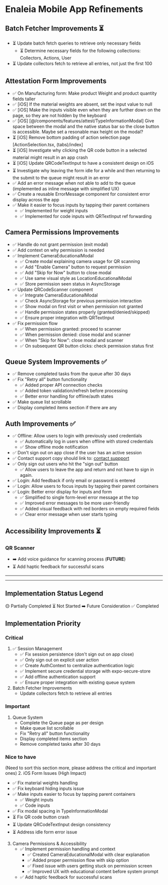 # Enaleia Mobile App Refinements

## Batch Fetcher Improvements ⏳

- ⏳ Update batch fetch queries to retrieve only necessary fields
  - ⏳ Determine necessary fields for the following collections: Collectors, Actions, User
- ⏳ Update collectors fetch to retrieve all entries, not just the first 100

## Attestation Form Improvements

- ✅ On Manufacturing form: Make product Weight and product quantity fields taller
- ✅ [iOS] If the material weights are absent, set the input value to null
- ✅ [iOS] Make the inputs visible even when they are further down on the page, so they are not hidden by the keyboard
- ✅ [iOS] [@/components/features/attest/TypeInformationModal] Give space between the modal and the native status bar so the close button is accessible. Maybe set a resonable max height on the modal?
- ⏳ [iOS] Remove bottom padding of action selection page [ActionSelection.tsx, (tabs)/index]
- ⏳ [iOS] Investigate why clicking the QR code button in a selected material might result in an app crash
- ⏳ [iOS] Update QRCodeTextInput to have a consistent design on iOS
- ⏳ Investigate why leaving the form idle for a while and then returning to the submit to the queue might result in an error
- ✅ Add an error message when not able to add to the queue (implemented as inline message with simplified UX)
- ✅ Create a reusable ErrorMessage component for consistent error display across the app
- ✅ Make it easier to focus inputs by tapping their parent containers
  - ✅ Implemented for weight inputs
  - ✅ Implemented for code inputs with QRTextInput ref forwarding

## Camera Permissions Improvements

- ✅ Handle do not grant permission (exit modal)
- ✅ Add context on why permission is needed
- ✅ Implement CameraEducationalModal
  - ✅ Create modal explaining camera usage for QR scanning
  - ✅ Add "Enable Camera" button to request permission
  - ✅ Add "Skip for Now" button to close modal
  - ✅ Use same visual style as LocationEducationalModal
  - ✅ Store permission seen status in AsyncStorage
- ✅ Update QRCodeScanner component
  - ✅ Integrate CameraEducationalModal
  - ✅ Check AsyncStorage for previous permission interaction
  - ✅ Show modal on first visit or when permission not granted
  - ✅ Handle permission states properly (granted/denied/skipped)
  - ✅ Ensure proper integration with QRTextInput
- ✅ Fix permission flow
  - ✅ When permission granted: proceed to scanner
  - ✅ When permission denied: close modal and scanner
  - ✅ When "Skip for Now": close modal and scanner
  - ✅ On subsequent QR button clicks: check permission status first

## Queue System Improvements ✅

- ✅ Remove completed tasks from the queue after 30 days
- ✅ Fix "Retry all" button functionality
  - ✅ Added proper API connection checks
  - ✅ Added token validation/refresh before processing
  - ✅ Better error handling for offline/auth states
- ✅ Make queue list scrollable
- ✅ Display completed items section if there are any

## Auth Improvements ✅

- ✅ Offline: Allow users to login with previously used credentials
  - ✅ Automatically log in users when offline with stored credentials
  - ✅ Show offline mode notification
- ✅ Don't sign out on app close if the user has an active session
- ✅ Contact support copy should link to: [contact suppport](app-support@enaleia.com)
- ✅ Only sign out users who hit the "sign out" button
  - ✅ Allow users to leave the app and return and not have to sign in again.
- ✅ Login: Add feedback if only email or password is entered
- ✅ Login: Allow users to focus inputs by tapping their parent containers
- ✅ Login: Better error display for inputs and form
  - ✅ Simplified to single form-level error message at the top
  - ✅ Improved error messages to be more user-friendly
  - ✅ Added visual feedback with red borders on empty required fields
  - ✅ Clear error message when user starts typing

## Accessibility Improvements ⏳

### QR Scanner

- ➡️ Add voice guidance for scanning process (**FUTURE**)
- ⏳ Add haptic feedback for successful scans

--------------------------------------------------
--------------------------------------------------

## Implementation Status Legend

🟡 Partially Completed
⏳ Not Started
➡️ Future Consideration
✅ Completed

## Implementation Priority

### Critical

1. ✅ Session Management
   - ✅ Fix session persistence (don't sign out on app close)
   - ✅ Only sign out on explicit user action
   - ✅ Create AuthContext to centralize authentication logic
   - ✅ Implement secure credential storage with expo-secure-store
   - ✅ Add offline authentication support
   - ✅ Ensure proper integration with existing queue system
2. Batch Fetcher Improvements
   - Update collectors fetch to retrieve all entries

### Important

1. Queue System
   - Complete the Queue page as per design
   - Make queue list scrollable
   - Fix "Retry all" button functionality
   - Display completed items section
   - Remove completed tasks after 30 days

### Nice to have

(Need to sort this section more, please address the critical and important ones)
2. iOS Form Issues (High Impact)

- ✅ Fix material weights handling
- ✅ Fix keyboard hiding inputs issue
- ✅ Make inputs easier to focus by tapping parent containers
  - ✅ Weight inputs
  - ✅ Code inputs
- ✅ Fix modal spacing in TypeInformationModal
- ⏳ Fix QR code button crash
- ⏳ Update QRCodeTextInput design consistency
- ⏳ Address idle form error issue

3. Camera Permissions & Accessibility
   - ✅ Implement permission handling and context
     - ✅ Created CameraEducationalModal with clear explanation
     - ✅ Added proper permission flow with skip option
     - ✅ Fixed issue with users getting stuck on permission screen
     - ✅ Improved UX with educational content before system prompt
   - ✅ Add haptic feedback for successful scans
